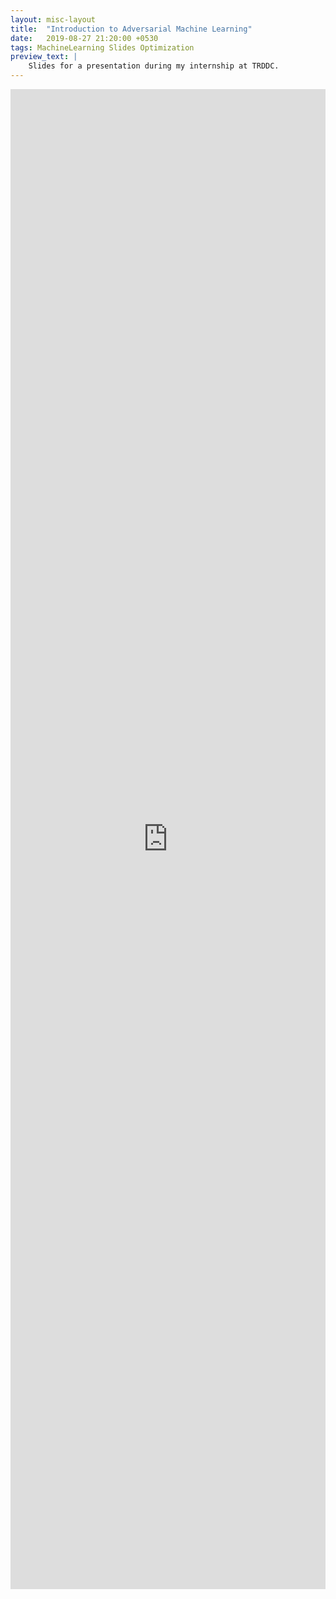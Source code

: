```yaml
---
layout: misc-layout
title:  "Introduction to Adversarial Machine Learning"
date:   2019-08-27 21:20:00 +0530
tags: MachineLearning Slides Optimization
preview_text: |
    Slides for a presentation during my internship at TRDDC.
---
```


<div align="center">
    <iframe src="https://docs.google.com/viewer?url={{ site.url }}/docs/assignment_presentation/Adversarial-Machine-Learning.pdf&embedded=true"  frameborder="0" style="position: relative; width: 100%; height: 60vh" ></iframe>
</div>

